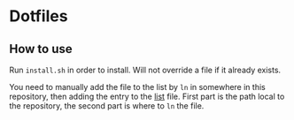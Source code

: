 # Dotfiles

## How to use
Run `install.sh` in order to install. Will not override a file if it already exists.

You need to manually add the file to the list by `ln` in somewhere in this repository, then adding the entry to the [list](list) file. First part is the path local to the repository, the second part is where to `ln` the file.  